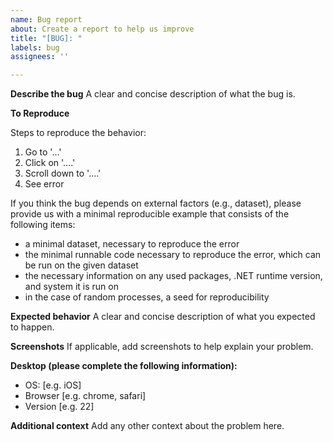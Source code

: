 ```yaml
---
name: Bug report
about: Create a report to help us improve
title: "[BUG]: "
labels: bug
assignees: ''

---
```


**Describe the bug**
A clear and concise description of what the bug is.

**To Reproduce**

Steps to reproduce the behavior:
1. Go to '...'
2. Click on '....'
3. Scroll down to '....'
4. See error

If you think the bug depends on external factors (e.g., dataset), please provide us with a minimal reproducible example that consists of the following items:

- a minimal dataset, necessary to reproduce the error
- the minimal runnable code necessary to reproduce the error, which can be run on the given dataset
- the necessary information on any used packages, .NET runtime version, and system it is run on
- in the case of random processes, a seed for reproducibility

**Expected behavior**
A clear and concise description of what you expected to happen.

**Screenshots**
If applicable, add screenshots to help explain your problem.

**Desktop (please complete the following information):**
 - OS: [e.g. iOS]
 - Browser [e.g. chrome, safari]
 - Version [e.g. 22]

**Additional context**
Add any other context about the problem here.
